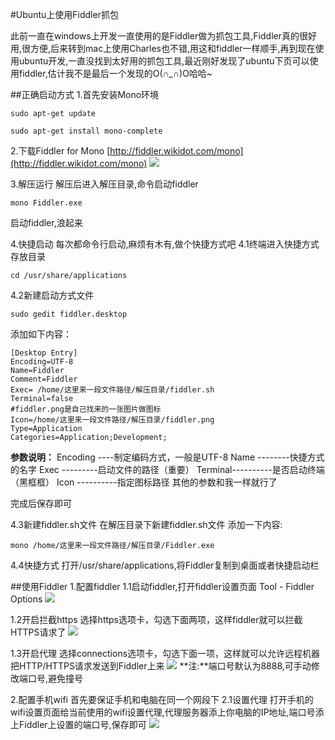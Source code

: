 #Ubuntu上使用Fiddler抓包

此前一直在windows上开发一直使用的是Fiddler做为抓包工具,Fiddler真的很好用,很方便,后来转到mac上使用Charles也不错,用这和fiddler一样顺手,再到现在使用ubuntu开发,一直没找到太好用的抓包工具,最近刚好发现了ubuntu下页可以使用fiddler,估计我不是最后一个发现的O(∩_∩)O哈哈~

##正确启动方式
1.首先安装Mono环境
```
sudo apt-get update

sudo apt-get install mono-complete
```

2.下载Fiddler for Mono
[http://fiddler.wikidot.com/mono](http://fiddler.wikidot.com/mono)
![](/home/lichun/桌面/fiddler_download.png) 

3.解压运行
解压后进入解压目录,命令启动fiddler
```
mono Fiddler.exe
```
启动fiddler,浪起来

4.快捷启动
每次都命令行启动,麻烦有木有,做个快捷方式吧
4.1终端进入快捷方式存放目录
```
cd /usr/share/applications
```

4.2新建启动方式文件
```
sudo gedit fiddler.desktop
```
添加如下内容：
```
[Desktop Entry]
Encoding=UTF-8
Name=Fiddler
Comment=Fiddler
Exec= /home/这里来一段文件路径/解压目录/fiddler.sh
Terminal=false
#fiddler.png是自己找来的一张图片做图标
Icon=/home/这里来一段文件路径/解压目录/fiddler.png
Type=Application
Categories=Application;Development;
```
**参数说明：**
Encoding  ----制定编码方式，一般是UTF-8
Name --------快捷方式的名字
Exec  ---------启动文件的路径（重要）
Terminal----------是否启动终端（黑框框）
Icon ----------指定图标路径
其他的参数和我一样就行了

完成后保存即可

4.3新建fiddler.sh文件
在解压目录下新建fiddler.sh文件
添加一下内容:
```
mono /home/这里来一段文件路径/解压目录/Fiddler.exe
```

4.4快捷方式
打开/usr/share/applications,将Fiddler复制到桌面或者快捷启动栏


##使用Fiddler
1.配置fiddler
1.1启动fiddler,打开fiddler设置页面
Tool - Fiddler Options
![](/home/lichun/桌面/open_options.png) 

1.2开启拦截https
选择https选项卡，勾选下面两项，这样fiddler就可以拦截HTTPS请求了
![](/home/lichun/桌面/capture_https.png) 

1.3开启代理
选择connections选项卡，勾选下面一项，这样就可以允许远程机器把HTTP/HTTPS请求发送到Fiddler上来
![](/home/lichun/图片/connections.png) 
**注:**端口号默认为8888,可手动修改端口号,避免撞号

2.配置手机wifi
首先要保证手机和电脑在同一个网段下
2.1设置代理
打开手机的wifi设置页面给当前使用的wifi设置代理,代理服务器添上你电脑的IP地址,端口号添上Fiddler上设置的端口号,保存即可
![](/home/lichun/桌面/proxy.png) 



